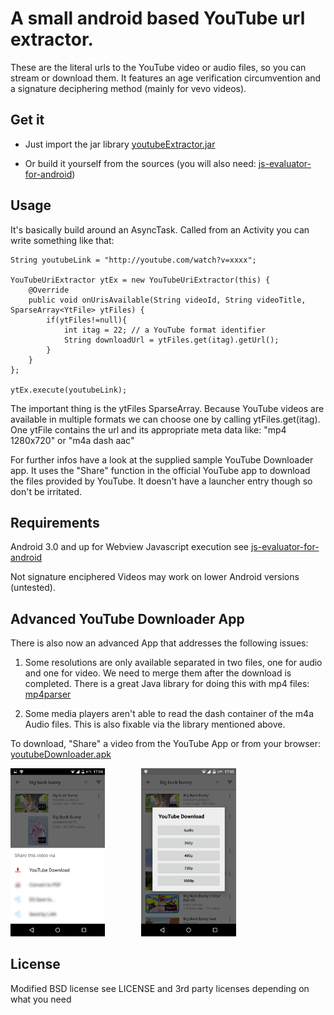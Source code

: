 A small android based YouTube url extractor.
=======================================================

These are the literal urls to the YouTube video or audio files, so you can stream or download them.
It features an age verification circumvention and a signature deciphering method (mainly for vevo videos).

## Get it

* Just import the jar library [youtubeExtractor.jar](https://github.com/HaarigerHarald/android-youtubeExtractor/releases/latest)

* Or build it yourself from the sources (you will also need: [js-evaluator-for-android](https://github.com/evgenyneu/js-evaluator-for-android))

## Usage

It's basically build around an AsyncTask. Called from an Activity you can write something like that:
	
    String youtubeLink = "http://youtube.com/watch?v=xxxx";
    
    YouTubeUriExtractor ytEx = new YouTubeUriExtractor(this) {
        @Override
        public void onUrisAvailable(String videoId, String videoTitle, SparseArray<YtFile> ytFiles) {
            if(ytFiles!=null){
                int itag = 22; // a YouTube format identifier
                String downloadUrl = ytFiles.get(itag).getUrl();
            }
        }
    };
    
    ytEx.execute(youtubeLink);

The important thing is the ytFiles SparseArray. Because YouTube videos are available in multiple formats we can choose one by
calling ytFiles.get(itag). One ytFile contains the url and its appropriate meta data like: "mp4 1280x720" or "m4a dash aac"

For further infos have a look at the supplied sample YouTube Downloader app. It uses the "Share" function in the official YouTube
app to download the files provided by YouTube. It doesn't have a launcher entry though so don't be irritated.

## Requirements

Android 3.0 and up for Webview Javascript execution see [js-evaluator-for-android](https://github.com/evgenyneu/js-evaluator-for-android)

Not signature enciphered Videos may work on lower Android versions (untested).

## Advanced YouTube Downloader App

There is also now an advanced App that addresses the following issues:

1. Some resolutions are only available separated in two files, one for audio and one for video. We need to merge them after the download is completed.
There is a great Java library for doing this with mp4 files: [mp4parser](https://github.com/sannies/mp4parser)

1. Some media players aren't able to read the dash container of the m4a Audio files. This is also fixable via the library mentioned above.

To download, "Share" a video from the YouTube App or from your browser: [youtubeDownloader.apk](https://github.com/HaarigerHarald/android-youtubeExtractor/releases/latest)

<img src='Screenshot_2015-04-26-17-04-382.png' width='30%' alt='youtubeDownloader Screenshot 1'>
<img height="0" width="10%">
<img src='Screenshot_2015-04-27-17-05-50.png' width='30%' alt='youtubeDownloader Screenshot 2'>
<img height="0" width="15%">

## License

Modified BSD license see LICENSE and 3rd party licenses depending on what you need

